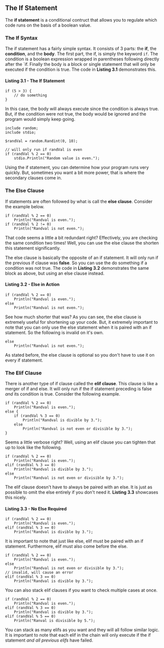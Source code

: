## The If Statement

The **if statement** is a conditional contruct that allows
you to regulate which code runs on the basis of a boolean value.

### The If Syntax

The if statement has a fairly simple syntax.  It consists of 3 parts:
the **if**, the **condition**, and the **body**.  The first part, the if,
is simply the keyword `if`.  The condition is a boolean expression wrapped
in parentheses following directly after the `if.  Finally the body is
a block or single statement that will only be executed if the condition
is true.  The code in **Listing 3.1** demonstrates this.

#### Listing 3.1 - The If Statement

    if (5 > 3) {
        // do something
    }

In this case, the body will always execute since the condition is always true.
But, if the condition were not true, the body would be ignored and the program
would simply keep going.

    include random;
    include stdio;

    $randVal = random.Randint(0, 10);

    // will only run if randVal is even
    if (randVal % 2 == 0)
        stdio.Println("Random value is even.");

Using the if statement, you can determine how your program runs very quickly.
But, sometimes you want a bit more power, that is where the secondary clauses
come in.

### The Else Clause

If statements are often followed by what is call the **else clause**. Consider the
example below.

    if (randVal % 2 == 0)
        Println("Randval is even.");
    if (randVal % 2 != 0)
        Println("Randval is not even.");

That code seems a little a bit redundant right? Effectively, you are checking
the same condition two times! Well, you can use the else clause the shorten this
statement significantly.

The else clause is basically the opposite of an if statement. It will only run if
the previous if clause was **false**. So you can use the do something if a condition
was not true.  The code in **Listing 3.2** demonstrates the same block as above, but
using an else clause instead.

#### Listing 3.2 - Else in Action

    if (randVal % 2 == 0)
        Println("Randval is even.");
    else
        Println("Randval is not even.");

See how much shorter that was? As you can see, the else clause is extremely useful for shortening up
your code.  But, it extremely important to note that you can only use the else statement when it is
paired with an if statement.  So the following is invalid on it's own.

    else
        Println("Randval is not even.");

As stated before, the else clause is optional so you don't have to use it on every if statement.

### The Elif Clause

There is another type of if clause called the **elif clause**. This clause
is like a merger of if and else. It will only run if the if statement
preceding is false *and* its condition is true.  Consider the following
example.

    if (randVal % 2 == 0)
        Println("Randval is even.");
    else {
        if (randVal % 3 == 0)
            Println("Randval is divible by 3.");
        else
            Println("Randval is not even or divisible by 3.");
    }

Seems a little verbose right? Well, using an elif clause you can tighten that up
to look like the following.

    if (randVal % 2 == 0)
        Println("Randval is even.");
    elif (randVal % 3 == 0)
        Println("Randval is divible by 3.");
    else
        Println("Randval is not even or divisible by 3.");

The elif clause doesn't have to always be paired with an else.
It is just as possible to omit the else entirely if you don't
need it.  **Listing 3.3** showcases this nicely.

#### Listing 3.3 - No Else Required

    if (randVal % 2 == 0)
        Println("Randval is even.");
    elif (randVal % 3 == 0)
        Println("Randval is divible by 3.");

It is important to note that just like else, elif must be paired with an if statement.
Furthermore, elif must also come before the else.

    if (randVal % 2 == 0)
        Println("Randval is even.");
    else
        Println("Randval is not even or divisible by 3.");
    // invalid, will cause an error
    elif (randVal % 3 == 0)
        Println("Randval is divible by 3.");

You can also stack elif clauses if you want to check multiple cases at
once.

    if (randVal % 2 == 0)
        Println("Randval is even.");
    elif (randVal % 3 == 0)
        Println("Randval is divible by 3.");
    elif (randVal % 5 == 0)
        Println("Ranval is divisible by 5.");

You can stack as many elifs as you want and they will all follow similar logic.
It is important to note that each elif in the chain will only execute if the if
statement *and all previous elifs* have failed.